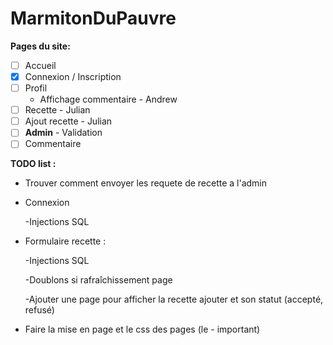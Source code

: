 # MarmitonDuPauvre
**Pages du site:**
- [ ] Accueil
- [x] Connexion / Inscription
- [ ] Profil
  - Affichage commentaire - Andrew
- [ ] Recette - Julian
- [ ] Ajout recette - Julian
- [ ] **Admin** - Validation
- [ ] Commentaire

**TODO list :**

- Trouver comment envoyer les requete de recette a l'admin

- Connexion 

  -Injections SQL

- Formulaire recette :  

  -Injections SQL
  
  -Doublons si rafraîchissement page
  
  -Ajouter une page pour afficher la recette ajouter et son statut (accepté, refusé)

- Faire la mise en page et le css des pages (le - important)
